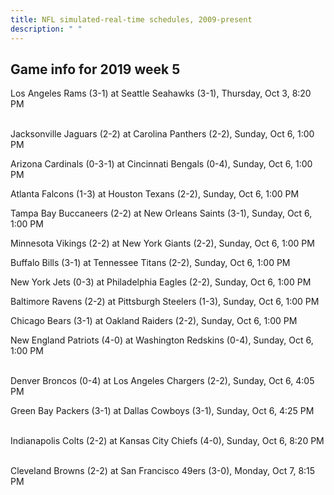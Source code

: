 ```yaml
---
title: NFL simulated-real-time schedules, 2009-present
description: " "
---
```


## Game info for 2019 week 5
Los Angeles Rams (3-1) at Seattle Seahawks (3-1), Thursday, Oct 3, 8:20 PM

<br/>Jacksonville Jaguars (2-2) at Carolina Panthers (2-2), Sunday, Oct 6, 1:00 PM

Arizona Cardinals (0-3-1) at Cincinnati Bengals (0-4), Sunday, Oct 6, 1:00 PM

Atlanta Falcons (1-3) at Houston Texans (2-2), Sunday, Oct 6, 1:00 PM

Tampa Bay Buccaneers (2-2) at New Orleans Saints (3-1), Sunday, Oct 6, 1:00 PM

Minnesota Vikings (2-2) at New York Giants (2-2), Sunday, Oct 6, 1:00 PM

Buffalo Bills (3-1) at Tennessee Titans (2-2), Sunday, Oct 6, 1:00 PM

New York Jets (0-3) at Philadelphia Eagles (2-2), Sunday, Oct 6, 1:00 PM

Baltimore Ravens (2-2) at Pittsburgh Steelers (1-3), Sunday, Oct 6, 1:00 PM

Chicago Bears (3-1) at Oakland Raiders (2-2), Sunday, Oct 6, 1:00 PM

New England Patriots (4-0) at Washington Redskins (0-4), Sunday, Oct 6, 1:00 PM

<br/>Denver Broncos (0-4) at Los Angeles Chargers (2-2), Sunday, Oct 6, 4:05 PM

Green Bay Packers (3-1) at Dallas Cowboys (3-1), Sunday, Oct 6, 4:25 PM

<br/>Indianapolis Colts (2-2) at Kansas City Chiefs (4-0), Sunday, Oct 6, 8:20 PM

<br/>Cleveland Browns (2-2) at San Francisco 49ers (3-0), Monday, Oct 7, 8:15 PM

